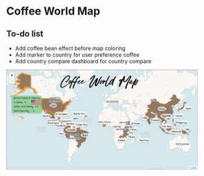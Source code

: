 # Coffee World Map

## To-do list
- Add coffee bean effect before map coloring
- Add marker to country for user preference coffee
- Add country compare dashboard for country compare

![Program Screenshot](./screenshot.PNG?raw=true)